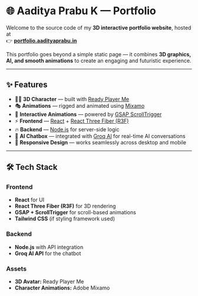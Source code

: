 # 🌐 Aaditya Prabu K —  Portfolio

Welcome to the source code of my **3D interactive portfolio website**, hosted at  
👉 **[portfolio.aadityaprabu.in](https://portfolio.aadityaprabu.in/)**  

This portfolio goes beyond a simple static page — it combines **3D graphics, AI, and smooth animations** to create an engaging and futuristic experience.

---

## ✨ Features
- 🧑‍💻 **3D Character** — built with [Ready Player Me](https://readyplayer.me/)  
- 🎭 **Animations** — rigged and animated using [Mixamo](https://www.mixamo.com/)  
- 🎨 **Interactive Animations** — powered by [GSAP ScrollTrigger](https://greensock.com/scrolltrigger/)  
- ⚡ **Frontend** — [React](https://react.dev/) + [React Three Fiber (R3F)](https://docs.pmnd.rs/react-three-fiber)  
- 🔥 **Backend** — [Node.js](https://nodejs.org/) for server-side logic  
- 🤖 **AI Chatbox** — integrated with [Groq AI](https://groq.com/) for real-time AI conversations  
- 📱 **Responsive Design** — works seamlessly across desktop and mobile  

---

## 🛠️ Tech Stack

### Frontend
- **React** for UI
- **React Three Fiber (R3F)** for 3D rendering
- **GSAP + ScrollTrigger** for scroll-based animations
- **Tailwind CSS** (if styling framework used)

### Backend
- **Node.js** with API integration
- **Groq AI API** for the chatbot

### Assets
- **3D Avatar:** Ready Player Me
- **Character Animations:** Adobe Mixamo


